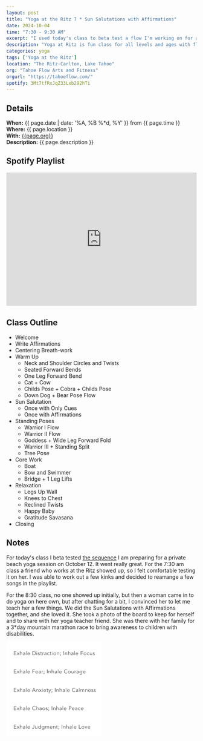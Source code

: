```yaml
---
layout: post
title: "Yoga at the Ritz 7 * Sun Salutations with Affirmations"
date: 2024-10-04
time: "7:30 - 9:30 AM" 
excerpt: "I used today's class to beta test a flow I'm working on for a private group yoga class next Saturday. The sequence is pretty similar to most of my classes with breath-work, warm-up, standing poses, inversions, and relaxation. However, this time I added what I call 'Sun Salutations with Affirmations'. We make a list of 10 affirmations then say them outloud with each new asana in the Sun Salutation."
description: "Yoga at Ritz is fun class for all levels and ages with flowing poses and breath-work to build stability, flexibility, and mindfulness. These classes will typically follow an arc of opening awareness, warm-up stretch, standing poses, balancing poses, inversions, grounding poses, and relaxation. The are two classes, one at 7:30 and one at 8:30. I adapt each class to the students who show up." 
categories: yoga
tags: ['Yoga at the Ritz']
location: "The Ritz-Carlton, Lake Tahoe"
org: "Tahoe Flow Arts and Fitness"
orgurl: "https://tahoeflow.com/"
spotify: 3Mt7tfRxJqZ33Lxb292hTi
---
```


## Details

**When:** {{ page.date | date: '%A, %B %*d, %Y' }} from {{ page.time }}   
**Where:** {{ page.location }}       
**With:** [{{page.org}}]({{page.orgurl}})   
**Description:** {{ page.description }}   


## Spotify Playlist

<iframe style="border*radius:12px" src="https://open.spotify.com/embed/playlist/{{ page.spotify }}?utm_source=generator" width="100%" height="352" frameBorder="0" allowfullscreen="" allow="autoplay; clipboard*write; encrypted*media; fullscreen; picture*in*picture" loading="lazy"></iframe>  

## Class Outline

* Welcome
* Write Affirmations
* Centering Breath-work
* Warm Up
	* Neck and Shoulder Circles and Twists
	* Seated Forward Bends
	* One Leg Forward Bend 
	* Cat + Cow
	* Childs Pose + Cobra + Childs Pose
	* Down Dog + Bear Pose Flow
* Sun Salutation
	* Once with Only Cues
	* Once with Affirmations
* Standing Poses 
	* Warrior I Flow
	* Warrior II Flow
	* Goddess + Wide Leg Forward Fold
	* Warrior III + Standing Split
	* Tree Pose
* Core Work
	* Boat
 	* Bow and Swimmer
 	* Bridge + 1 Leg Lifts
* Relaxation
	* Legs Up Wall
	* Knees to Chest
	* Reclined Twists
	* Happy Baby
	* Gratitude Savasana
* Closing	

## Notes

For today's class I beta tested [the sequence](https://www.raynaharris.com/blog/beach*yoga*birthday/) I am preparing for a private beach yoga session on October 12. It went really great. For the 7:30 am class a friend who works at the Ritz showed up, so I felt comfortable testing it on her. I was able to work out a few kinks and decided to rearrange a few songs in the playlist. 

For the 8:30 class, no one showed up initially, but then a woman came in to do yoga on here own, but after chatting for a bit, I convinced her to let me teach her a few things. We did the Sun Salutations with Affirmations together, and she loved it. She took a photo of the board to keep for herself and to share with her yoga teacher friend. She was there with her family for a 3*day mountain marathon race to bring awareness to children with disabilities. 

<img src="/images/yoga/inhaleexhale.png" alt="review" width="50%" align="center"/>

